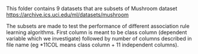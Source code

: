 This folder contains 9 datasets that are subsets of Mushroom dataset
https://archive.ics.uci.edu/ml/datasets/mushroom

The subsets are made to test the performance of different association rule learning algorithms. First column is meant to be class column (dependent variable which we investigate) followed by number of columns described in file name (eg *11COL means class column + 11 independent columns).

